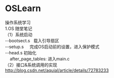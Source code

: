# OSLearn
操作系统学习<br/>
1.OS&nbsp;随堂笔记<br/>
（1）系统启动<br/>
--bootsect.s  	载入引导扇区<br/>
--setup.s     	完成OS启动前的设置，进入保护模式<br/>
--head.s		初始化<br/>
&nbsp;&nbsp;&nbsp;	after_page_tables: 进入main.c<br/>
（2）接口&系统调用的实现
http://blog.csdn.net/aquial/article/details/72783233
